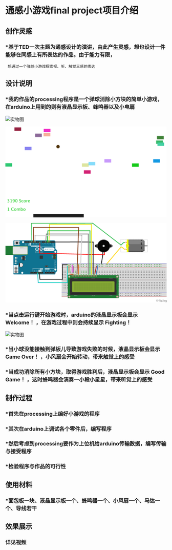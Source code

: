 # 通感小游戏final project项目介绍

## 创作灵感

### *基于TED一次主题为通感设计的演讲，由此产生灵感，想也设计一件能够在同感上有所表达的作品。由于能力有限，
     想通过一个弹球小游戏探索视、听、触觉三感的表达


## 设计说明

###  *我的作品的processing程序是一个弹球消除小方块的简单小游戏，在arduino上用到的则有液晶显示板、蜂鸣器以及小电扇
![实物图](https://github.com/Firestimpression/Snoopy/blob/master/Final_Project/%E5%AE%9E%E7%89%A9%E5%9B%BE1.JPG)

![运行截图](https://github.com/Firestimpression/Snoopy/blob/master/Final_Project/%E8%BF%90%E8%A1%8C%E6%88%AA%E5%9B%BE.png)

![接线图](https://github.com/Firestimpression/Snoopy/blob/master/Final_Project/%E6%8E%A5%E7%BA%BF%E5%9B%BE.png)
###  *当点击运行键开始游戏时，arduino的液晶显示板会显示 Welcome！ ，在游戏过程中则会持续显示 Fighting！
![实物图](https://github.com/Firestimpression/Snoopy/blob/master/Final_Project/%E5%AE%9E%E7%89%A9%E5%9B%BE2.JPG)
###  *当小球没能接触到弹板儿导致游戏失败的时候，液晶显示板会显示 Game Over！ ，小风扇会开始转动，带来触觉上的感受
###  *当成功消除所有小方块，取得游戏胜利后，液晶显示板会显示 Good Game！ ，这时蜂鸣器会演奏一小段小星星，带来听觉上的感受


## 制作过程

### *首先在processing上编好小游戏的程序
### *其次在arduino上调试各个零件后，编写程序
### *然后考虑到processing要作为上位机给arduino传输数据，编写传输与接受程序
### *检验程序与作品的可行性


## 使用材料
### *面包板一块、液晶显示板一个、蜂鸣器一个、小风扇一个、马达一个、导线若干

## 效果展示
### 详见视频
   
